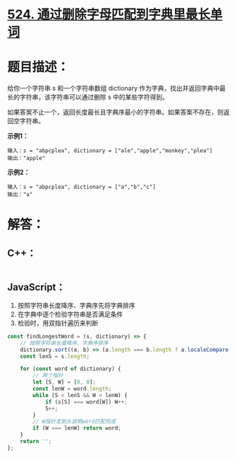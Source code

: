# [524. 通过删除字母匹配到字典里最长单词](https://leetcode-cn.com/problems/longest-word-in-dictionary-through-deleting/)

# 题目描述：

给你一个字符串 s 和一个字符串数组 dictionary 作为字典，找出并返回字典中最长的字符串，该字符串可以通过删除 s 中的某些字符得到。

如果答案不止一个，返回长度最长且字典序最小的字符串。如果答案不存在，则返回空字符串。



**示例1：**

```
输入：s = "abpcplea", dictionary = ["ale","apple","monkey","plea"]
输出："apple"
```

**示例2：**

```
输入：s = "abpcplea", dictionary = ["a","b","c"]
输出："a"
```



# 解答：

## C++：

```cpp

```



## JavaScript：

1. 按照字符串长度降序、字典序先将字典排序
2. 在字典中逐个检验字符串是否满足条件
3. 检验时，用双指针遍历来判断

```javascript
const findLongestWord = (s, dictionary) => {
    // 按照字符串长度降序、字典序排序
    dictionary.sort((a, b) => (a.length === b.length ? a.localeCompare(b) : b.length - a.length));
    const lenS = s.length;

    for (const word of dictionary) {
        // 两个指针
        let [S, W] = [0, 0];
        const lenW = word.length;
        while (S < lenS && W < lenW) {
            if (s[S] === word[W]) W++;
            S++;
        }
        // W指针走到头说明word匹配完成
        if (W === lenW) return word;
    }
    return '';
};
```

